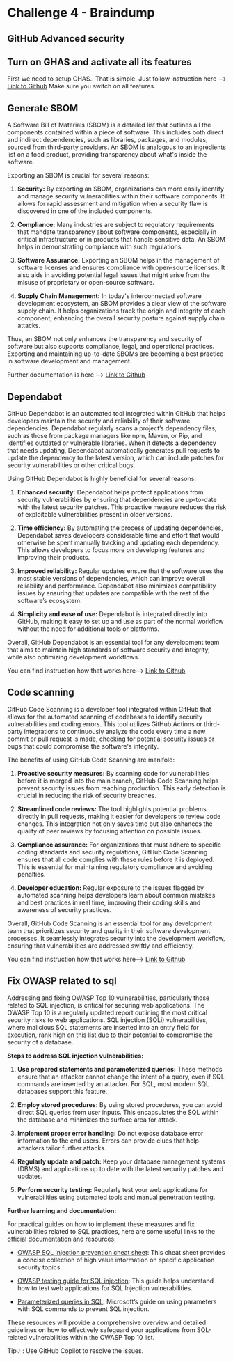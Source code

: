 # Challenge 4 - Braindump

## GitHub Advanced security

## Turn on GHAS and activate all its features
First we need to setup GHAS.. That is simple. Just follow instruction here --> [Link to Github](https://docs.github.com/en/enterprise-cloud@latest/code-security/getting-started/github-security-features)
Make sure you switch on all features.

## Generate SBOM

A Software Bill of Materials (SBOM) is a detailed list that outlines all the components contained within a piece of software. This includes both direct and indirect dependencies, such as libraries, packages, and modules, sourced from third-party providers. An SBOM is analogous to an ingredients list on a food product, providing transparency about what's inside the software.

Exporting an SBOM is crucial for several reasons:

1. **Security:** By exporting an SBOM, organizations can more easily identify and manage security vulnerabilities within their software components. It allows for rapid assessment and mitigation when a security flaw is discovered in one of the included components.

2. **Compliance:** Many industries are subject to regulatory requirements that mandate transparency about software components, especially in critical infrastructure or in products that handle sensitive data. An SBOM helps in demonstrating compliance with such regulations.

3. **Software Assurance:** Exporting an SBOM helps in the management of software licenses and ensures compliance with open-source licenses. It also aids in avoiding potential legal issues that might arise from the misuse of proprietary or open-source software.

4. **Supply Chain Management:** In today's interconnected software development ecosystem, an SBOM provides a clear view of the software supply chain. It helps organizations track the origin and integrity of each component, enhancing the overall security posture against supply chain attacks.

Thus, an SBOM not only enhances the transparency and security of software but also supports compliance, legal, and operational practices. Exporting and maintaining up-to-date SBOMs are becoming a best practice in software development and management.

Further documentation is here --> [Link to Github](https://docs.github.com/en/code-security/supply-chain-security/understanding-your-software-supply-chain/exporting-a-software-bill-of-materials-for-your-repository)

## Dependabot

GitHub Dependabot is an automated tool integrated within GitHub that helps developers maintain the security and reliability of their software dependencies. Dependabot regularly scans a project’s dependency files, such as those from package managers like npm, Maven, or Pip, and identifies outdated or vulnerable libraries. When it detects a dependency that needs updating, Dependabot automatically generates pull requests to update the dependency to the latest version, which can include patches for security vulnerabilities or other critical bugs.

Using GitHub Dependabot is highly beneficial for several reasons:

1. **Enhanced security:** Dependabot helps protect applications from security vulnerabilities by ensuring that dependencies are up-to-date with the latest security patches. This proactive measure reduces the risk of exploitable vulnerabilities present in older versions.

2. **Time efficiency:** By automating the process of updating dependencies, Dependabot saves developers considerable time and effort that would otherwise be spent manually tracking and updating each dependency. This allows developers to focus more on developing features and improving their products.

3. **Improved reliability:** Regular updates ensure that the software uses the most stable versions of dependencies, which can improve overall reliability and performance. Dependabot also minimizes compatibility issues by ensuring that updates are compatible with the rest of the software’s ecosystem.

4. **Simplicity and ease of use:** Dependabot is integrated directly into GitHub, making it easy to set up and use as part of the normal workflow without the need for additional tools or platforms.

Overall, GitHub Dependabot is an essential tool for any development team that aims to maintain high standards of software security and integrity, while also optimizing development workflows.

 You can find instruction how that works here--> [Link to Github](https://docs.github.com/en/code-security/getting-started/dependabot-quickstart-guide)

## Code scanning

GitHub Code Scanning is a developer tool integrated within GitHub that allows for the automated scanning of codebases to identify security vulnerabilities and coding errors. This tool utilizes GitHub Actions or third-party integrations to continuously analyze the code every time a new commit or pull request is made, checking for potential security issues or bugs that could compromise the software's integrity.

The benefits of using GitHub Code Scanning are manifold:

1. **Proactive security measures:** By scanning code for vulnerabilities before it is merged into the main branch, GitHub Code Scanning helps prevent security issues from reaching production. This early detection is crucial in reducing the risk of security breaches.

2. **Streamlined code reviews:** The tool highlights potential problems directly in pull requests, making it easier for developers to review code changes. This integration not only saves time but also enhances the quality of peer reviews by focusing attention on possible issues.

3. **Compliance assurance:** For organizations that must adhere to specific coding standards and security regulations, GitHub Code Scanning ensures that all code complies with these rules before it is deployed. This is essential for maintaining regulatory compliance and avoiding penalties.

4. **Developer education:** Regular exposure to the issues flagged by automated scanning helps developers learn about common mistakes and best practices in real time, improving their coding skills and awareness of security practices.

Overall, GitHub Code Scanning is an essential tool for any development team that prioritizes security and quality in their software development processes. It seamlessly integrates security into the development workflow, ensuring that vulnerabilities are addressed swiftly and efficiently.

You can find instruction how that works here--> [Link to Github](https://docs.github.com/en/code-security/code-scanning/introduction-to-code-scanning/about-code-scanning)

## Fix OWASP related to sql

Addressing and fixing OWASP Top 10 vulnerabilities, particularly those related to SQL injection, is critical for securing web applications. The OWASP Top 10 is a regularly updated report outlining the most critical security risks to web applications. SQL injection (SQLi) vulnerabilities, where malicious SQL statements are inserted into an entry field for execution, rank high on this list due to their potential to compromise the security of a database.

**Steps to address SQL injection vulnerabilities:**

1. **Use prepared statements and parameterized queries:** These methods ensure that an attacker cannot change the intent of a query, even if SQL commands are inserted by an attacker. For SQL, most modern SQL databases support this feature.

2. **Employ stored procedures:** By using stored procedures, you can avoid direct SQL queries from user inputs. This encapsulates the SQL within the database and minimizes the surface area for attack.

3. **Implement proper error handling:** Do not expose database error information to the end users. Errors can provide clues that help attackers tailor further attacks.

4. **Regularly update and patch:** Keep your database management systems (DBMS) and applications up to date with the latest security patches and updates.

5. **Perform security testing:** Regularly test your web applications for vulnerabilities using automated tools and manual penetration testing.

**Further learning and documentation:**

For practical guides on how to implement these measures and fix vulnerabilities related to SQL practices, here are some useful links to the official documentation and resources:

- [OWASP SQL injection prevention cheat sheet](https://cheatsheetseries.owasp.org/cheatsheets/SQL_Injection_Prevention_Cheat_Sheet.html): This cheat sheet provides a concise collection of high value information on specific application security topics.

- [OWASP testing guide for SQL injection](https://owasp.org/www-project-web-security-testing-guide/stable/4-Web_Application_Security_Testing/07-Input_Validation_Testing/05-Testing_for_SQL_Injection.html): This guide helps understand how to test web applications for SQL Injection vulnerabilities.

- [Parameterized queries in SQL](https://learn.microsoft.com/en-us/sql/relational-databases/security/sql-injection?view=sql-server-ver16): Microsoft’s guide on using parameters with SQL commands to prevent SQL injection.

These resources will provide a comprehensive overview and detailed guidelines on how to effectively safeguard your applications from SQL-related vulnerabilities within the OWASP Top 10 list.

Tip💡 : Use GitHub Copilot to resolve the issues.
